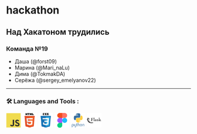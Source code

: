 # hackathon

## Над Хакатоном трудились ##

### Команда №19 ###

* Даша (@forst09) 
* Марина (@Mari_naLu)
* Дима (@TokmakDA)
* Серёжа (@sergey_emelyanov22) 


___

### :hammer_and_wrench: Languages and Tools :

<div>
    <img src="https://github.com/devicons/devicon/blob/master/icons/javascript/javascript-original.svg" title="JavaScript" width="40" height="40">
    <img src="https://github.com/devicons/devicon/blob/master/icons/html5/html5-original-wordmark.svg" title="html5" width="40" height="40">
    <img src="https://github.com/devicons/devicon/blob/master/icons/css3/css3-original-wordmark.svg" title="css3" width="40" height="40">
    <img src="https://github.com/devicons/devicon/blob/master/icons/figma/figma-original.svg" title="figma" width="40" height="40">
    <img src="https://github.com/devicons/devicon/blob/master/icons/python/python-original-wordmark.svg" title="python" width="40" height="40">
    <img src="https://github.com/devicons/devicon/blob/master/icons/flask/flask-original-wordmark.svg" title="flask" width="40" height="40">
</div>

